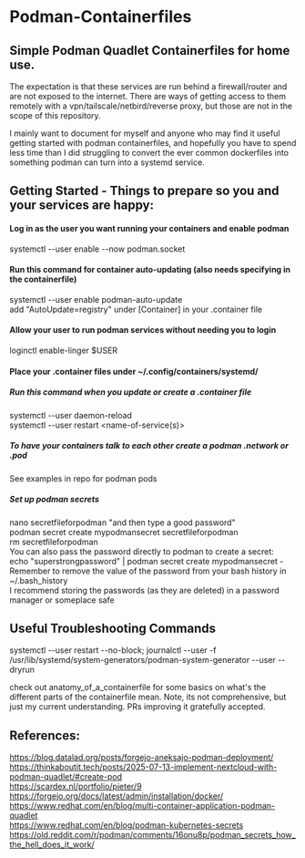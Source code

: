 # Podman-Containerfiles
## Simple Podman Quadlet Containerfiles for home use.
The expectation is that these services are run behind a firewall/router and are not exposed to the internet.
There are ways of getting access to them remotely with a vpn/tailscale/netbird/reverse proxy, but those are not in the scope of this repository.

I mainly want to document for myself and anyone who may find it useful getting started with podman containerfiles, and hopefully you have to spend less time than I did struggling to convert the ever common dockerfiles into something podman can turn into a systemd service.

## Getting Started - Things to prepare so you and your services are happy:

#### Log in as the user you want running your containers and enable podman
systemctl --user enable --now podman.socket

#### Run this command for container auto-updating (also needs specifying in the containerfile)
systemctl --user enable podman-auto-update  
add "AutoUpdate=registry" under [Container] in your .container file

#### Allow your user to run podman services without needing you to login
loginctl enable-linger $USER

#### Place your .container files under ~/.config/containers/systemd/

##### Run this command when you update or create a .container file
systemctl --user daemon-reload  
systemctl --user restart <name-of-service(s)>

##### To have your containers talk to each other create a podman .network or .pod
See examples in repo for podman pods

##### Set up podman secrets
nano secretfileforpodman "and then type a good password"  
podman secret create mypodmansecret secretfileforpodman  
rm secretfileforpodman  
You can also pass the password directly to podman to create a secret:  
echo "superstrongpassword" | podman secret create mypodmansecret -  
Remember to remove the value of the password from your bash history in ~/.bash_history  
I recommend storing the passwords (as they are deleted) in a password manager or someplace safe  

## Useful Troubleshooting Commands
systemctl --user restart <name-of-service> --no-block; journalctl --user -f  
/usr/lib/systemd/system-generators/podman-system-generator --user --dryrun

check out anatomy_of_a_containerfile for some basics on what's the different parts of the containerfile mean. Note, its not comprehensive, but just my current understanding. PRs improving it gratefully accepted.

## References:
https://blog.datalad.org/posts/forgejo-aneksajo-podman-deployment/  
https://thinkaboutit.tech/posts/2025-07-13-implement-nextcloud-with-podman-quadlet/#create-pod  
https://scardex.nl/portfolio/pieter/9  
https://forgejo.org/docs/latest/admin/installation/docker/  
https://www.redhat.com/en/blog/multi-container-application-podman-quadlet  
https://www.redhat.com/en/blog/podman-kubernetes-secrets  
https://old.reddit.com/r/podman/comments/16onu8p/podman_secrets_how_the_hell_does_it_work/  
